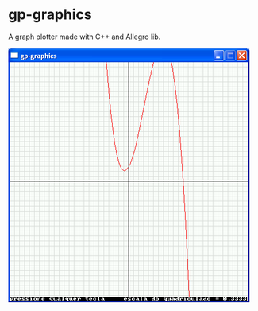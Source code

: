 # gp-graphics
A graph plotter made with C++ and Allegro lib.

![Screenshot](/images/screenshot.png?raw=true "Screenshot")
